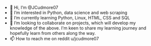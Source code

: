 - 👋 Hi, I’m @JCudmore07
- 👀 I’m interested in Python, data science and web scraping
- 🌱 I’m currently learning Python, Linux, HTML, CSS and SQL
- 💞️ I’m looking to collaborate on projects, which will develop my knowledge of the above. I'm keen to share my learning journey and hopefully learn from others along the way.
- 📫 How to reach me on reddit u/jcudmore07

<!---
JCudmore07/JCudmore07 is a ✨ special ✨ repository because its `README.md` (this file) appears on your GitHub profile.
You can click the Preview link to take a look at your changes.
--->
